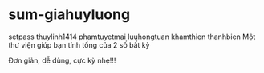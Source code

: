 # sum-giahuyluong
setpass
thuylinh1414
phamtuyetmai
luuhongtuan
khamthien
thanhbien
Một thư viện giúp bạn tính tổng của 2 số bất kỳ

Đơn giản, dễ dùng, cực kỳ nhẹ!!!
